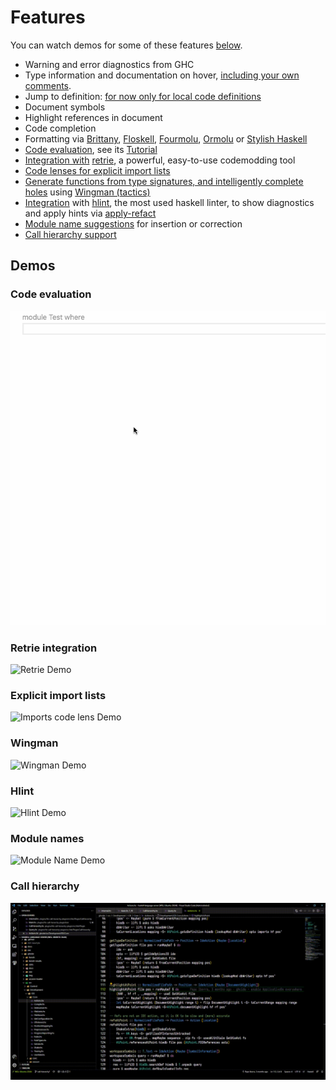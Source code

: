 # Features

You can watch demos for some of these features [below](#demos).

- Warning and error diagnostics from GHC
- Type information and documentation on hover, [including your own comments](./configuration.md#how-to-show-local-documentation-on-hover).
- Jump to definition: [for now only for local code definitions](https://github.com/haskell/haskell-language-server/issues/708)
- Document symbols
- Highlight references in document
- Code completion
- Formatting via [Brittany](https://github.com/lspitzner/brittany), [Floskell](https://github.com/ennocramer/floskell), [Fourmolu](https://github.com/fourmolu/fourmolu), [Ormolu](https://github.com/tweag/ormolu) or [Stylish Haskell](https://github.com/haskell/stylish-haskell)
- [Code evaluation](#code-evaluation), see its [Tutorial](https://github.com/haskell/haskell-language-server/blob/master/plugins/hls-eval-plugin/README.md)
- [Integration with](#retrie-integration) [retrie](https://hackage.haskell.org/package/retrie), a powerful, easy-to-use codemodding tool
- [Code lenses for explicit import lists](#explicit-import-lists)
- [Generate functions from type signatures, and intelligently complete holes](#wingman) using [Wingman (tactics)](https://github.com/haskell/haskell-language-server/tree/master/plugins/hls-tactics-plugin)
- [Integration](#hlint) with [hlint](https://github.com/ndmitchell/hlint), the most used haskell linter, to show diagnostics and apply hints via [apply-refact](https://github.com/mpickering/apply-refact)
- [Module name suggestions](#module-names) for insertion or correction
- [Call hierarchy support](#call-hierarchy)

## Demos

### Code evaluation

![Eval Demo](https://raw.githubusercontent.com/haskell/haskell-language-server/master/plugins/hls-eval-plugin/demo.gif)

### Retrie integration

![Retrie Demo](https://i.imgur.com/Ev7B87k.gif)

### Explicit import lists

![Imports code lens Demo](https://imgur.com/pX9kvY4.gif)

### Wingman

![Wingman Demo](https://user-images.githubusercontent.com/307223/92657198-3d4be400-f2a9-11ea-8ad3-f541c8eea891.gif)

### Hlint

![Hlint Demo](https://user-images.githubusercontent.com/54035/110860028-8f9fa900-82bc-11eb-9fe5-6483d8bb95e6.gif)

### Module names

![Module Name Demo](https://user-images.githubusercontent.com/54035/110860755-78ad8680-82bd-11eb-9845-9ea4b1cc1f76.gif)

### Call hierarchy

![Call Hierarchy in VSCode](https://github.com/haskell/haskell-language-server/raw/2857eeece0398e1cd4b2ffb6069b05c4d2308b39/plugins/hls-call-hierarchy-plugin/call-hierarchy-in-vscode.gif)
